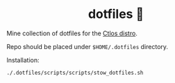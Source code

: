 <h1 align="center">dotfiles 🎎</h1>

Mine collection of dotfiles for the [Ctlos distro](https://github.com/ctlos).

Repo should be placed under `$HOME/.dotfiles` directory.

Installation:

```bash
./.dotfiles/scripts/scripts/stow_dotfiles.sh
```